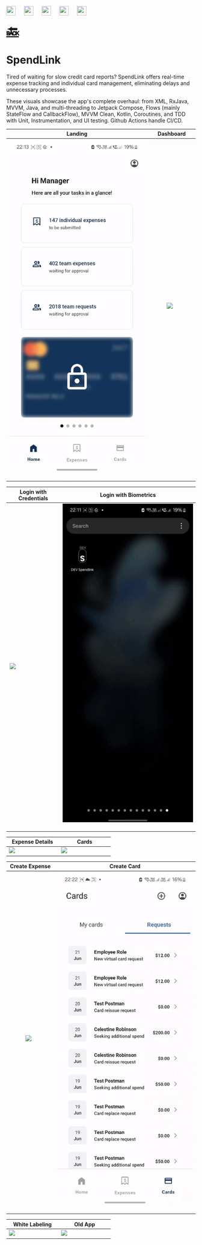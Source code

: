<a id="section-2" href="https://play.google.com/store/apps/details?id=com.shashank.memebase&hl=en" target="_blank"><img src=/portfolio/assets/social/PlayStore.png width="25" height="25"></img></a> &emsp; <a href=https://www.linkedin.com/in/shashank-yadav-91a228a3/ target="_blank"><img src=/portfolio/assets/social/LinkedIN.png width="25" height="25"></img></a> &emsp; <a href=https://wa.me/7021373495 target="_blank"><img src=/portfolio/assets/social/WhatsApp.png width="25" height="25"></img></a> &emsp; <a href=mailto:yadav.r.shashank@gmail.com target="_blank"><img src=/portfolio/assets/social/Email.png width="25" height="25"></img></a> &emsp; <a href="https://github.com/yadavshashankr" target="_blank"><img src=/portfolio/assets/social/GithubLogo.png width="25" height="25"></img></a>

<a href="javascript: history.go(-1)" style="font-size: 37px"><b>🔙</b></a>

# **SpendLink**

Tired of waiting for slow credit card reports? SpendLink offers real-time expense tracking and individual card management, eliminating delays and unnecessary processes.

These visuals showcase the app's complete overhaul: from XML, RxJava, MVVM, Java, and multi-threading to Jetpack Compose, Flows (mainly StateFlow and CallbackFlow), MVVM Clean, Kotlin, Coroutines, and TDD with Unit, Instrumentation, and UI testing. Github Actions handle CI/CD.

  Landing   |   Dashboard                            
:----------:|:-------------:     
![alt](/assets/vid/spendlink/Landing.gif)<span style="color:white">{: width="50%"}</span>   | ![](assets/vid/spendlink/Dashboard.gif)<span style="color:white">{: width="50%"}</span> 

  Login with Credentials   |   Login with Biometrics                            
:-------------------------:|:-------------------------:
![](/assets/vid/spendlink/Login_With_Credentials.gif)<span style="color:white">{: width="50%"}</span> | ![](assets/vid/spendlink/Login_With_Biometrics.gif)<span style="color:white">{: width="50%"}</span>

  Expense Details   |   Cards                            
:------------------:|:--------:
![](/assets/vid/spendlink/Expense_Details.gif)<span style="color:white">{: width="50%"}</span> | ![](assets/vid/spendlink/Cards.gif)<span style="color:white">{: width="50%"}</span>

  Create Expense   |   Create Card                            
:-----------------:|:--------------:
![](/assets/vid/spendlink/Create_Expense.gif)<span style="color:white">{: width="50%"}</span> | ![](assets/vid/spendlink/Create_Card.gif)<span style="color:white">{: width="50%"}</span>

  White Labeling   |   Old App                            
:-----------------:|:----------:
![](/assets/vid/spendlink/White-Labeling.gif)<span style="color:white">{: width="50%"}</span> | ![](assets/vid/spendlink/Old_App.gif)<span style="color:white">{: width="50%"}</span>

<br />
<br />
